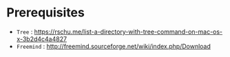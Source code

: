 # Prerequisites 

- `Tree` : https://rschu.me/list-a-directory-with-tree-command-on-mac-os-x-3b2d4c4a4827
- `Freemind` : http://freemind.sourceforge.net/wiki/index.php/Download